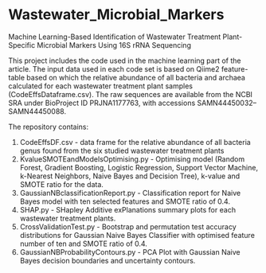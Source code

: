 # Wastewater_Microbial_Markers
Machine Learning-Based Identification of Wastewater Treatment Plant-Specific Microbial Markers Using 16S rRNA Sequencing

This project includes the code used in the machine learning part of the article. The input data used in each code set is based on Qiime2 feature-table based on which the relative abundance of all bacteria and archaea calculated for each wastewater treatment plant samples (CodeEffsDataframe.csv). The raw sequences are available from the NCBI SRA under BioProject ID PRJNA1177763, with accessions SAMN44450032–SAMN44450088.

The repository contains:
1. CodeEffsDF.csv - data frame for the relative abundance of all bacteria genus found from the six studied wastewater treatment plants
2. KvalueSMOTEandModelsOptimising.py - Optimising model (Random Forest, Gradient Boosting, Logistic Regression, Support Vector Machine, k-Nearest Neighbors, Naive Bayes and Decision Tree), k-value and SMOTE ratio for the data.
3. GaussianNBclassificationReport.py - Classification report for Naive Bayes model with ten selected features and SMOTE ratio of 0.4.
4. SHAP.py - SHapley Additive exPlanations summary plots for each wastewater treatment plants.
5. CrossValidationTest.py - Bootstrap and permutation test accuracy distributions for Gaussian Naive Bayes Classifier with optimised feature number of ten and SMOTE ratio of 0.4.
6. GaussianNBProbabilityContours.py - PCA Plot with Gaussian Naive Bayes decision boundaries and uncertainty contours.
